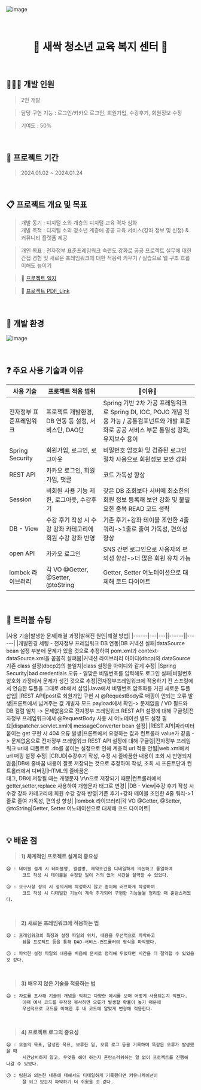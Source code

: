 ![image](https://github.com/hyewonkim1996/edu_project/assets/153244876/8eafaf96-1883-4d6b-ae61-8ae712cc5866)

&nbsp;
&nbsp;

<h1 align="center"> 🌱 새싹 청소년 교육 복지 센터 🌱 </h1>

&nbsp;
&nbsp;

## 👩🏻‍💻 개발 인원
> 2인 개발

> 담당 구현 기능 : 로그인/카카오 로그인, 회원가입, 수강후기, 회원정보 수정

> 기여도 : 50%

&nbsp;
&nbsp;

## 📆 프로젝트 기간
> 2024.01.02 ~ 2024.01.24

&nbsp;
&nbsp;

## 📋 프로젝트 개요 및 목표
> 개발 동기 : 디지털 소외 계층의 디지털 교육 격차 심화  
> 개발 목적 : 디지털 소외 청소년 계층에 공공 교육 서비스(강좌 정보 및 신청) & 커뮤니티 플랫폼 제공

> 개인 목표 : 전자정부 표준프레임워크 숙련도 강화로 공공 프로젝트 실무에 대한 간접 경험 및 새로운 프레임워크에 대한 적응력 키우기 / 실습으로 웹 구조 흐름 이해도 높이기 

> 🔗 [프로젝트 일지](https://hyewonkim1996.tistory.com/category/%F0%9F%93%81%20%ED%94%84%EB%A1%9C%EC%A0%9D%ED%8A%B8%20%EC%9D%BC%EC%A7%80/%F0%9F%93%9D%20eGov%20-%20%EA%B3%B5%EA%B3%B5%20%EA%B5%90%EC%9C%A1%20%EC%84%9C%EB%B9%84%EC%8A%A4)

> 🔗 [프로젝트 PDF_Link](https://github.com/hyewonkim1996/edu_project/blob/main/%EA%B3%B5%EA%B3%B5%20%EA%B5%90%EC%9C%A1%20%EC%84%9C%EB%B9%84%EC%8A%A4%20-%20%EC%83%88%EC%8B%B9%EC%B2%AD%EC%86%8C%EB%85%84%EA%B5%90%EC%9C%A1%EB%B3%B5%EC%A7%80%EC%84%BC%ED%84%B0.pdf)

&nbsp;
&nbsp;

## 🚧 개발 환경 
![image](https://github.com/hyewonkim1996/edu_project/assets/153244876/238b0c23-46e8-4e16-a132-944ce04b90d0)

&nbsp;

## ❓ 주요 사용 기술과 이유

|사용 기술|프로젝트 적용 범위|🌟이유🌟|
|------|---|---|
|전자정부 표준프레임워크|프로젝트 개발환경, DB 연동 등 설정, 서비스단, DAO단|Spring 기반 2차 가공 프레임워크로 Spring DI, IOC, POJO 개념 적용 가능 / 공통컴포넌트와 개발 표준화로 공공 서비스 부문 통일성 강화, 유지보수 용이|
|Spring Security|회원가입, 로그인, 로그아웃|비밀번호 암호화 및 검증된 로그인 절차 사용으로 회원정보 보안 강화|
|REST API|카카오 로그인, 회원가입, 댓글|코드 가독성 향상|
|Session|비회원 사용 기능 제한, 로그아웃, 수강후기|잦은 DB 조회보다 서버에 최소한의 회원 정보 등록해 보안 강화 및 불필요한 중복 READ 코드 생략|
|DB - View|수강 후기 작성 시 수강 강좌 카테고리에 회원 수강 강좌 반영|기존 후기+강좌 테이블 조인한 4줄 쿼리->1줄로 줄여 가독성, 편의성 향상|
|open API|카카오 로그인|SNS 간편 로그인으로 사용자의 편의성 향상->더 많은 회원 유치 가능|
|lombok 라이브러리|각 VO @Getter, @Setter, @toString|Getter, Setter 어노테이션으로 대체해 코드 다이어트|

&nbsp;

## 🔑 트러블 슈팅

|사용 기술|발생한 문제|해결 과정|밝혀진 원인|해결 방법|
|------|---|---||------||------|
|개발환경 세팅 - 전자정부 프레임워크 DB 연동|DB 커넥션 실패|dataSource bean 설정 부분에 문제가 있을 것으로 추정하여 pom.xml과 context-dataSource.xml을 꼼꼼히 살펴봄|커넥션 라이브러리 아이디(dbcp)와 dataSource 기존 class 설정(dbcp2)의 불일치|class 설정을 아이디와 같게 수정|
|Spring Security|bad credentials 오류 - 알맞은 비밀번호를 입력해도 로그인 실패|비밀번호 암호화 과정에서 문제가 생긴 것으로 추정|전자정부프레임워크에 적용하기 전 스프링에서 연습한 튜플을 그대로 db에서 삽입|Java에서 비밀번호 암호화를 거친 새로운 튜플 삽입|
|REST API|post로 회원가입 구현 시 @RequestBody로 매핑이 안되는 오류 발생|프론트에서 넘겨주는 값 개발자 모드 payload에서 확인-> 문제없음 / VO 필드와 DB 컬럼 일치 -> 문제없음으로 전자정부 프레임워크 REST API 설정에 대해 구글링|전자정부 프레임워크에서 @RequestBody 사용 시 어노테이션 별도 설정 필요|dispatcher.servlet.xml에 messageConverter bean 설정|
|REST API|파라미터 붙이는 get 구현 시 404 오류 발생|프론트에서 요청하는 값과 컨트롤러 value가 같음 -> 문제없음으로 전자정부 프레임워크 REST API 설정에 대해 구글링|전자정부 프레임워크 url에 디폴트로 .do를 붙이는 설정으로 인해 계층적 url 적용 안됨|web.xml에서 url 매핑 설정 수정|
|CRUD|수강후기 작성, 수정 시 줄바꿈한 내용이 조회 시 반영되지 않음|DB에 줄바꿈 내용이 잘못 저장되는 것으로 추정하여 작성, 조회 시 프론트단과 컨트롤러에서 디버깅|HTML의 줄바꿈은 <br>태그, DB에 저장될 때는 개행문자 \r\n으로 저장되기 때문|컨트롤러에서 getter,setter,replace 사용하여 개행문자 태그로 변경|
|DB - View|수강 후기 작성 시 수강 강좌 카테고리에 회원 수강 강좌 반영|기존 후기+강좌 테이블 조인한 4줄 쿼리->1줄로 줄여 가독성, 편의성 향상|
|lombok 라이브러리|각 VO @Getter, @Setter, @toString|Getter, Setter 어노테이션으로 대체해 코드 다이어트|

&nbsp;

## 💡 배운 점

> **1) 체계적인 프로젝트 설계의 중요성**

```
😄 : 테이블 설계 시 테이블명, 컬럼명, 제약조건을 디테일하게 의논하고 통일하여
      코드 작성 시 테이블을 수정할 일이 거의 없어 시간을 절약할 수 있었다.

😥 : 요구사항 정의 시 정의서에 작성하지 않고 종이에 러프하게 작성하여
      코드 작성 시 디테일한 기능이 계속 추가되어 구현한 기능들을 정리할 때 혼란스러웠다.
```
&nbsp;

> **2) 새로운 프레임워크에 적응하는 법**

```
😄 : 프레임워크의 특징과 설정 파일의 위치, 내용을 우선적으로 파악하고
      샘플 프로젝트 등을 통해 DAO-서비스-컨트롤러의 형식을 파악했다.

😥 : 파악한 설정 파일의 내용을 처음에 문서로 정리해 두었다면 시간을 더 절약할 수 있었을 것 같다.
```
&nbsp;

> **3) 배우지 않은 기술을 적용하는 법**

```
😄 : 자료를 조사해 기술의 개념을 익히고 다양한 예시를 보며 어떻게 사용되는지 익혔다.
      이때 예시 코드를 무작정 복사하면 오류가 발생할 확률이 높기 때문에
      우선적으로 코드를 이해한 후 내 코드에 알맞게 변형해 적용한다.
```
&nbsp;

> **4) 프로젝트 로그의 중요성**

```
😄 : 오늘의 목표, 달성한 목표, 보류한 일, 오류 로그 등을 기록하여 똑같은 오류가 발생했을 때
      시간낭비하지 않고, 무엇을 해야 하는지 혼란스러워하는 일 없이 프로젝트를 진행해 나갈 수 있었다.

😥 : 팀원과 의논한 내용에 대해서도 디테일하게 기록했다면 커뮤니케이션이
      잘 되고 있는지 파악하기 더 쉬웠을 것 같다.
```

